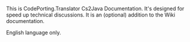 This is CodePorting.Translator Cs2Java Documentation. It's designed for speed up technical discussions. It is an (optional) addition to the Wiki documentation.

English language only.
